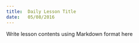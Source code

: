 ```yaml
---
title:  Daily Lesson Title
date:   05/08/2016
---
```


Write lesson contents using Markdown format here